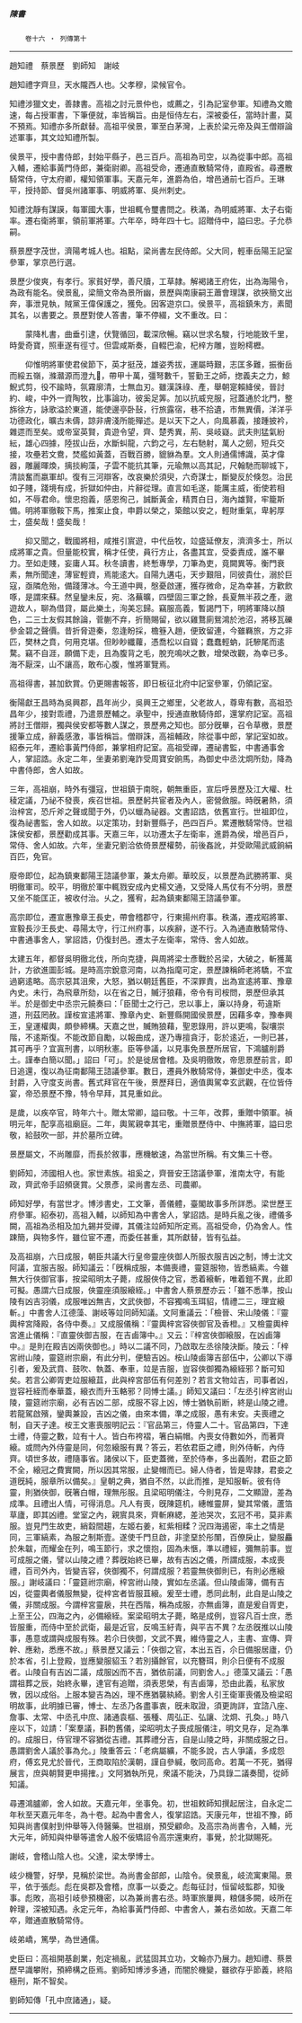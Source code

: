 

##### 陳書
　　`卷十六 ‧ 列傳第十`

* * *

趙知禮　蔡景歷　劉師知　謝岐

趙知禮字齊旦，天水隴西人也。父孝穆，梁候官令。

知禮涉獵文史，善隷書。高祖之討元景仲也，或薦之，引為記室參軍。知禮為文贍速，每占授軍書，下筆便就，率皆稱旨。由是恒侍左右，深被委任，當時計畫，莫不預焉。知禮亦多所獻替。高祖平侯景，軍至白茅灣，上表於梁元帝及與王僧辯論述軍事，其文竝知禮所製。

侯景平，授中書侍郎，封始平縣子，邑三百戶。高祖為司空，以為從事中郎。高祖入輔，遷給事黃門侍郎，兼衛尉卿。高祖受命，遷通直散騎常侍，直殿省。尋遷散騎常侍，守太府卿，權知領軍事。天嘉元年，進爵為伯，增邑通前七百戶。王琳平，授持節、督吳州諸軍事、明威將軍、吳州刺史。

知禮沈靜有謀謨，每軍國大事，世祖輒令璽書問之。秩滿，為明威將軍、太子右衛率。遷右衛將軍，領前軍將軍。六年卒，時年四十七。詔贈侍中，謚曰忠。子允恭嗣。

蔡景歷字茂世，濟陽考城人也。祖點，梁尚書左民侍郎。父大同，輕車岳陽王記室參軍，掌京邑行選。

景歷少俊爽，有孝行。家貧好學，善尺牘，工草隷。解褐諸王府佐，出為海陽令，為政有能名。侯景亂，梁簡文帝為景所幽，景歷與南康嗣王蕭會理謀，欲挾簡文出奔，事泄見執，賊黨王偉保護之，獲免。因客遊京口。侯景平，高祖鎮朱方，素聞其名，以書要之。景歷對使人答書，筆不停綴，文不重改。曰：

　　蒙降札書，曲垂引逮，伏覽循回，載深欣暢。竊以世求名駿，行地能致千里，時愛奇寶，照車遂有徑寸。但雲咸斯奏，自輟巴渝，杞梓方雕，豈盼樗櫪。

　　仰惟明將軍使君侯節下，英才挺茂，雄姿秀拔，運屬時艱，志匡多難，振衡岳而綏五嶺，滌灨源而澄九𣲖，帶甲十萬，彊弩數千，誓勤王之師，揔義夫之力，鯨鯢式剪，役不踰時，氛霧廓清，士無血刃。雖漢誅祿、產，舉朝寔賴絳侯，晉討約、峻，中外一資陶牧，比事論功，彼奚足筭。加以抗威兖服，冠蓋通於北門，整旆徐方，詠歌溢於東道，能使邊亭卧鼔，行旅露宿，巷不拾遺，市無異價，洋洋乎功德政化，曠古未儔，諒非膚淺所能殫述。是以天下之人，向風慕義，接踵披衿，雜遝而至矣。或帝室英賢，貴遊令望，齊、楚秀異，荊、吳岐嶷。武夫則猛氣紛紜，雄心四據，陸拔山岳，水斷虯龍，六鈞之弓，左右馳射，萬人之劒，短兵交接，攻壘若文鴦，焚艦如黃蓋，百戰百勝，貔貅為羣。文人則通儒博識，英才偉器，雕麗暉煥，摛掞絢藻，子雲不能抗其筆，元瑜無以高其記，尺翰馳而聊城下，清談奮而嬴軍却。復有三河辯客，改哀樂於須臾，六奇謀士，斷變反於倏忽。治民如子賤，踐境有成，折獄如仲由，片辭從理。直言如毛遂，能厲主威，銜使若相如，不辱君命。懷忠抱義，感恩徇己，誠斷黃金，精貫白日，海內雄賢，牢籠斯備。明將軍徹鞍下馬，推案止食，申爵以榮之，築館以安之，輕財重氣，卑躬厚士，盛矣哉！盛矣哉！

　　抑又聞之，戰國將相，咸推引賔遊，中代岳牧，竝盛延僚友，濟濟多士，所以成將軍之貴。但量能校實，稱才任使，員行方止，各盡其宜，受委責成，誰不畢力。至如走賤，妄庸人耳。秋冬讀書，終慙專學，刀筆為吏，竟闕異等。衡門衰素，無所聞達，薄宦輕資，焉能逺大。自陽九遘屯，天步艱阻，同彼貴仕，溺於巨寇，亟隣危殆，備踐薄冰。今王道中興，慇憂啟運，獲存微命，足為幸甚，方歡飲啄，是謂來蘇。然皇鑾未反，宛、洛蕪曠，四壁固三軍之餘，長夏無半菽之產，遨遊故人，聊為借貸，屬此樂土，洵美忘歸。竊服高義，暫謁門下，明將軍降以顏色，二三士友假其餘論，菅蒯不弃，折簡賜留，欲以雞鶩廁鴛鴻於池沼，將移瓦礫參金碧之聲價。昔折脅遊秦，忽逢盼採，檐簦入趙，便致留連，今雖羇旅，方之非匹，樊林之賁，何用克堪。但眇眇纖蘿，憑喬松以自聳；蠢蠢輕蚋，託驂尾而逺騖。竊不自涯，願備下走，且為腹背之毛，脫充鳴吠之數，增榮改觀，為幸已多。海不厭深，山不讓高，敢布心腹，惟將軍覽焉。

高祖得書，甚加欽賞。仍更賜書報答，即日板征北府中記室參軍，仍領記室。

衡陽獻王昌時為吳興郡，昌年尚少，吳興王之鄉里，父老故人，尊卑有數，高祖恐昌年少，接對乖禮，乃遣景歷輔之。承聖中，授通直散騎侍郎，還掌府記室。高祖將討王僧辯，獨與侯安都等數人謀之，景歷弗之知也。部分旣畢，召令草檄，景歷援筆立成，辭義感激，事皆稱旨。僧辯誅，高祖輔政，除從事中郎，掌記室如故。紹泰元年，遷給事黃門侍郎，兼掌相府記室。高祖受禪，遷祕書監，中書通事舍人，掌詔誥。永定二年，坐妻弟劉淹詐受周寶安餉馬，為御史中丞沈烱所劾，降為中書侍郎，舍人如故。

三年，高祖崩，時外有彊寇，世祖鎮于南晥，朝無重臣，宣后呼景歷及江大權、杜稜定議，乃祕不發喪，疾召世祖。景歷躬共宦者及內人，密營斂服。時旣暑熱，須治梓宮，恐斤斧之聲或聞于外，仍以蠟為祕器。文書詔誥，依舊宣行。世祖即位，復為祕書監，舍人如故。以定策功，封新豐縣子，邑四百戶。累遷散騎常侍。世祖誅侯安都，景歷勸成其事。天嘉三年，以功遷太子左衛率，進爵為侯，增邑百戶，常侍、舍人如故。六年，坐妻兄劉洽依倚景歷權勢，前後姦訛，并受歐陽武威餉絹百匹，免官。

廢帝即位，起為鎮東鄱陽王諮議參軍，兼太舟卿。華皎反，以景歷為武勝將軍、吳明徹軍司。皎平，明徹於軍中輒戮安成內史楊文通，又受降人馬仗有不分明，景歷又坐不能匡正，被收付治。乆之，獲宥，起為鎮東鄱陽王諮議參軍。

高宗即位，遷宣惠豫章王長史，帶會稽郡守，行東揚州府事。秩滿，遷戎昭將軍、宣毅長沙王長史、尋陽太守，行江州府事，以疾辭，遂不行。入為通直散騎常侍、中書通事舍人，掌詔誥，仍復封邑。遷太子左衛率，常侍、舍人如故。

太建五年，都督吳明徹北伐，所向克捷，與周將梁士彥戰於呂梁，大破之，斬獲萬計，方欲進圖彭城。是時高宗銳意河南，以為指麾可定，景歷諫稱師老將驕，不宜過窮逺略。高宗惡其沮衆，大怒，猶以朝廷舊臣，不深罪責，出為宣逺將軍、豫章內史。未行，為飛章所劾，以在省之日，贓汙狼藉，帝令有司桉問，景歷但承其半。於是御史中丞宗元饒奏曰：「臣聞士之行己，忠以事上，廉以持身，苟違斯道，刑茲罔赦。謹桉宣逺將軍、豫章內史、新豐縣開國侯景歷，因藉多幸，豫奉興王，皇運權輿，頗參締構。天嘉之世，贓賄狼藉，聖恩錄用，許以更鳴，裂壤崇階，不逺斯復。不能改節自勵，以報曲成，遂乃專擅貪汙，彰於逺近，一則已甚，其可再乎？宜寘刑書，以明秋憲。臣等參議，以見事免景歷所居官，下鴻臚削爵土。謹奉白簡以聞。」詔曰「可」。於是徙居會稽。及吳明徹敗，帝思景歷前言，即日追還，復以為征南鄱陽王諮議參軍。數日，遷員外散騎常侍，兼御史中丞，復本封爵，入守度支尚書。舊式拜官在午後，景歷拜日，適值輿駕幸玄武觀，在位皆侍宴，帝恐景歷不豫，特令早拜，其見重如此。

是歲，以疾卒官，時年六十。贈太常卿，謚曰敬。十三年，改葬，重贈中領軍。禎明元年，配享高祖廟庭。二年，輿駕親幸其宅，重贈景歷侍中、中撫將軍，謚曰忠敬，給鼓吹一部，并於墓所立碑。

景歷屬文，不尚雕靡，而長於敘事，應機敏速，為當世所稱。有文集三十卷。

劉師知，沛國相人也。家世素族。祖奚之，齊晉安王諮議參軍，淮南太守，有能政，齊武帝手詔頻襃賞。父景彥，梁尚書左丞、司農卿。

師知好學，有當世才。博涉書史，工文筆，善儀體，臺閣故事多所詳悉。梁世歷王府參軍。紹泰初，高祖入輔，以師知為中書舍人，掌詔誥。是時兵亂之後，禮儀多闕，高祖為丞相及加九錫并受禪，其儀注竝師知所定焉。高祖受命，仍為舍人。性踈簡，與物多忤，雖位宦不遷，而委任甚重，其所獻替，皆有弘益。

及高祖崩，六日成服，朝臣共議大行皇帝靈座俠御人所服衣服吉凶之制，博士沈文阿議，宜服吉服。師知議云：「旣稱成服，本備喪禮，靈筵服物，皆悉縞素。今雖無大行俠御官事，按梁昭明太子薨，成服俠侍之官，悉着縗斬，唯着鎧不異，此即可擬。愚謂六日成服，俠靈座須服縗絰。」中書舍人蔡景歷亦云：「雖不悉準，按山陵有凶吉羽儀，成服唯凶無吉，文武俠御，不容獨鳴玉珥貂，情禮二三，理宜縗斬。」中書舍人江德藻、謝岐等竝同師知議。文阿重議云：「檢晉、宋山陵儀：『靈輿梓宮降殿，各侍中奏。』又成服儀稱：『靈輿梓宮容俠御官及香橙。』又檢靈輿梓宮進止儀稱：『直靈俠御吉服，在吉鹵簿中。』又云：『梓宮俠御縗服，在凶鹵簿中。』是則在殿吉凶兩俠御也。」時以二議不同，乃啟取左丞徐陵決斷。陵云：「梓宮祔山陵，靈筵祔宗廟，有此分判，便驗吉凶。桉山陵鹵簿吉部伍中，公卿以下導引者，爰及武賁、鼓吹、執蓋、奉車，竝是吉服，豈容俠御獨為縗絰邪？斷可知矣。若言公卿胥吏竝服縗苴，此與梓宮部伍有何差別？若言文物竝吉，司事者凶，豈容衽絰而奉華蓋，縗衣而升玉輅邪？同愽士議。」師知又議曰：「左丞引梓宮祔山陵，靈筵祔宗廟，必有吉凶二部，成服不容上凶，愽士猶執前断，終是山陵之禮。若龍駕啟殯，鑾輿兼設，吉凶之儀，由來本備，準之成服，愚有未安。夫喪禮之制，自天子達。桉王文憲喪服明記云：『官品第三，侍靈人二十。官品第四，下達士禮，侍靈之數，竝有十人。皆白布袴褶，箸白絹帽。內喪女侍數如外，而著齊縗。或問內外侍靈是同，何忽縗服有異？答云，若依君臣之禮，則外侍斬，內侍齊。頃世多故，禮隨事省。諸侯以下，臣吏蓋微，至於侍奉，多出義附，君臣之節不全，縗冠之費實闕，所以因其常服，止變帽而已。婦人侍者，皆是卑隷，君妾之道旣純，服章所以備矣。』皇朝之典，猶自不然，以此而推，是知服斬。彼有侍靈，則猶俠御，旣箸白帽，理無彤服。且梁昭明儀注，今則見存，二文顯證，差為成準。且禮出人情，可得消息。凡人有喪，旣陳筵机，繐帷靈屏，變其常儀，蘆箔草廬，即其凶禮。堂室之內，親賔具來，齊斬麻緦，差池哭次，玄冠不弔，莫非素服。豈見門生故吏，綃縠間趨，左姬右姜，紅紫相糅？況四海遏密，率土之情是同，三軍縞素，為服之制斯壹。遂使千門旦啟，非塗堊於彤闈，百僚戾止，變服麤於朱韍，而耀金在列，鳴玉節行，求之懷抱，固為未愜，準以禮經，彌無前事。豈可成服之儀，譬以山陵之禮？葬旣始終已畢，故有吉凶之儀，所謂成服，本成喪禮，百司外內，皆變吉容，俠御獨不，何謂成服？若靈無俠御則已，有則必應縗服。」謝岐議曰：「靈筵祔宗廟，梓宮祔山陵，實如左丞議。但山陵鹵簿，備有吉凶，從靈輿者儀服無變，從梓宮者皆服苴縗。爰至士禮，悉同此制，此自是山陵之儀，非關成服。今謂梓宮靈扆，共在西階，稱為成服，亦無鹵簿，直是爰自胥吏，上至王公，四海之內，必備縗絰。案梁昭明太子薨，略是成例，豈容凡百士庶，悉皆服重，而侍中至於武衛，最是近官，反鳴玉紆青，與平吉不異？左丞旣推以山陵事，愚意或謂與成服有殊。若尒日俠御，文武不異，維侍靈之人，主書、宣傳、齊幹、應勑，悉應不故。」蔡景歷又議云：「俠御之官，本出五百，尒日備服居廬，仍於本省，引上登殿，豈應變服貂玉？若別攝餘官，以充簪珥，則尒日便有不成服者。山陵自有吉凶二議，成服凶而不吉，猶依前議，同劉舍人。」德藻又議云：「愚謂祖葬之辰，始終永畢，達官有追贈，須表恩榮，有吉鹵簿，恐由此義，私家放斆，因以成俗。上服本變吉為凶，理不應猶襲紈綺。劉舍人引王衛軍喪儀及檢梁昭明故事，此明據已審，愽士、左丞乃各盡事衷，旣未取證，須更詢詳，宜諮八座、詹事、太常、中丞孔中庶、諸通袁樞、張種、周弘正、弘讓、沈烱、孔奐。」時八座以下，竝請：「案羣議，斟酌舊儀，梁昭明太子喪成服儀注，明文見存，足為準的。成服日，侍官理不容猶從吉禮。其葬禮分吉，自是山陵之時，非關成服之日。愚謂劉舍人議於事為允。」陵重答云：「老病屬纊，不能多說，古人爭議，多成怨府，傅玄見尤於晉代，王商取陷於漢朝，謹自參緘，敬同高命。若萬一不死，猶得展言，庶與朝賢更申揚搉。」文阿猶執所見，衆議不能決，乃具錄二議奏聞，從師知議。

尋遷鴻臚卿，舍人如故。天嘉元年，坐事免。初，世祖敕師知撰起居注，自永定二年秋至天嘉元年冬，為十卷。起為中書舍人，復掌詔誥。天康元年，世祖不豫，師知與尚書僕射到仲舉等入侍醫藥。世祖崩，預受顧命。及高宗為尚書令，入輔，光大元年，師知與仲舉等遣舍人殷不佞矯詔令高宗還東府，事覺，於北獄賜死。

謝岐，會稽山陰人也。父達，梁太學博士。

岐少機警，好學，見稱於梁世。為尚書金部郎，山陰令。侯景亂，岐流寓東陽。景平，依于張彪。彪在吳郡及會稽，庶事一以委之。彪每征討，恒留岐監郡，知後事。彪敗，高祖引岐參預機密，以為兼尚書右丞。時軍旅屢興，粮儲多闕，岐所在幹理，深被知遇。永定元年，為給事黃門侍郎、中書舍人，兼右丞如故。天嘉二年卒，贈通直散騎常侍。

岐弟嶠，篤學，為世通儒。

史臣曰：高祖開基創業，剋定禍亂，武猛固其立功，文翰亦乃展力。趙知禮、蔡景歷早識攀附，預締構之臣焉。劉師知博涉多通，而闇於機變，雖欲存乎節義，終陷極刑，斯不智矣。

劉師知傳「孔中庶諸通」，疑。

* * *

